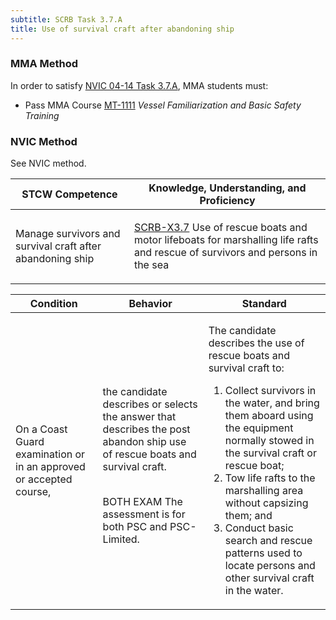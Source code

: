 ```yaml
---
subtitle: SCRB Task 3.7.A 
title: Use of survival craft after abandoning ship
---
```



### MMA Method

In order to satisfy  [NVIC 04-14  Task  3.7.A]({{site.baseurl}}/assets/images/nvic-04-14.pdf), MMA students must:

* Pass MMA Course [MT-1111]( {{site.baseurl}}/courses/MT-1111) *Vessel Familiarization and Basic Safety Training*


### NVIC Method

<a onclick="togglevisibility('nvic_methods')" >See NVIC method.</a>

<div id='nvic_methods' class='hide'>

<table>
<thead>
<tr>
<th class='forty'> STCW Competence </th>
<th class='sixty'> Knowledge, Understanding, and Proficiency </th>
</tr>
</thead>




<tbody>
<tr><td markdown='1'>

Manage survivors and survival craft after abandoning ship

</td><td markdown='1'>

[SCRB-X3.7](../../tables/621.html#SCRB-X3.7) Use of rescue boats and motor lifeboats for marshalling life rafts and rescue of survivors and persons in the sea

</td></tr>


</tbody>
</table>


<table>
<thead>
<tr><th class='twenty'>  Condition </th><th class='twenty'> Behavior </th><th  class='sixty'>Standard </th></tr>
</thead>
<tbody >



<tr><td markdown='1'>

On a Coast Guard examination or in an approved or accepted course,

</td><td markdown='1'>

the candidate describes or selects the answer that describes the post abandon ship use of rescue boats and survival craft.

<br>

<div class="tooltip">BOTH
EXAM
<span class="tooltiptext">
The assessment is for both PSC and PSC-Limited.
</span>
</div>


</td><td markdown='1'>

The candidate describes the use of rescue boats and survival craft to:

1. Collect survivors in the water, and bring them aboard using the equipment normally stowed in the survival craft or rescue boat;
2. Tow life rafts to the marshalling area without capsizing them; and 
3. Conduct basic search and rescue patterns used to locate persons and other survival craft in the water. 

</td></tr>
</tbody>
</table>
</div>
